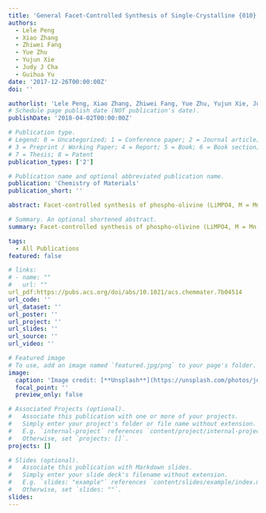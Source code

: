 ```yaml
---
title: 'General Facet-Controlled Synthesis of Single-Crystalline {010}-Oriented LiMPO4 (M = Mn, Fe, Co) Nanosheets'
authors:
  - Lele Peng
  - Xiao Zhang
  - Zhiwei Fang
  - Yue Zhu
  - Yujun Xie
  - Judy J Cha
  - Guihua Yu
date: '2017-12-26T00:00:00Z'
doi: ''

authorlist: 'Lele Peng, Xiao Zhang, Zhiwei Fang, Yue Zhu, Yujun Xie, Judy J Cha, Guihua Yu'
# Schedule page publish date (NOT publication's date).
publishDate: '2018-04-02T00:00:00Z'

# Publication type.
# Legend: 0 = Uncategorized; 1 = Conference paper; 2 = Journal article;
# 3 = Preprint / Working Paper; 4 = Report; 5 = Book; 6 = Book section;
# 7 = Thesis; 8 = Patent
publication_types: ['2']

# Publication name and optional abbreviated publication name.
publication: 'Chemistry of Materials'
publication_short: ''

abstract: Facet-controlled synthesis of phospho-olivine (LiMPO4, M = Mn, Fe, Co) cathode materials is of particular interest to manipulate their electrochemical properties because of their anisotropic ionic transport behavior. This study provides a general facet-controlled synthesis of single-crystalline LiMPO4 (M = Mn, Fe, Co) nanosheets with significantly large exposure of (010)-facets, which has not been readily achieved by conventional solution-based coprecipitation or solid-reaction methods. The as-obtained nanosheets show controllable thickness with the thinnest thickness down to 15–20 nm and lateral dimension up to ∼5 μm. Due to the shortened lithium ion diffusion pathway and high ratio of active surface enabled by the thin thickness, the as-prepared LiFePO4 nanosheets, as a model material, demonstrate greatly improved rate capability and cycling stability, with a reversible capacity of ∼80 mA h g–1 at a current …

# Summary. An optional shortened abstract.
summary: Facet-controlled synthesis of phospho-olivine (LiMPO4, M = Mn, Fe, Co) cathode materials is of particular interest to manipulate their electrochemical properties because of their anisotropic ionic transport behavior. This study provides a general facet-controlled synthesis of single-crystalline LiMPO4 (M = Mn, Fe, Co) nanosheets with significantly large exposure of (010)-facets, which has not been readily achieved by conventional solution-based coprecipitation or solid-reaction methods. The as-obtained nanosheets show controllable thickness with the thinnest thickness down to 15–20 nm and lateral dimension up to ∼5 μm. Due to the shortened lithium ion diffusion pathway and high ratio of active surface enabled by the thin thickness, the as-prepared LiFePO4 nanosheets, as a model material, demonstrate greatly improved rate capability and cycling stability, with a reversible capacity of ∼80 mA h g–1 at a current …

tags:
  - All Publications
featured: false

# links:
# - name: ""
#   url: ""
url_pdf:https://pubs.acs.org/doi/abs/10.1021/acs.chemmater.7b04514
url_code: ''
url_dataset: ''
url_poster: ''
url_project: ''
url_slides: ''
url_source: ''
url_video: ''

# Featured image
# To use, add an image named `featured.jpg/png` to your page's folder.
image:
  caption: 'Image credit: [**Unsplash**](https://unsplash.com/photos/jdD8gXaTZsc)'
  focal_point: ''
  preview_only: false

# Associated Projects (optional).
#   Associate this publication with one or more of your projects.
#   Simply enter your project's folder or file name without extension.
#   E.g. `internal-project` references `content/project/internal-project/index.md`.
#   Otherwise, set `projects: []`.
projects: []

# Slides (optional).
#   Associate this publication with Markdown slides.
#   Simply enter your slide deck's filename without extension.
#   E.g. `slides: "example"` references `content/slides/example/index.md`.
#   Otherwise, set `slides: ""`.
slides:
---
```

